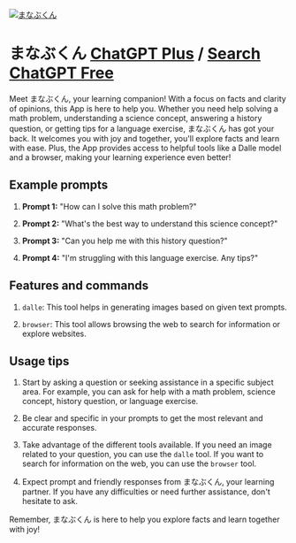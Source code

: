 
[![まなぶくん](https://files.oaiusercontent.com/file-q4LlKpBi2Mii2sb6u0A6mMwP?se=2123-10-18T00%3A21%3A50Z&sp=r&sv=2021-08-06&sr=b&rscc=max-age%3D31536000%2C%20immutable&rscd=attachment%3B%20filename%3D5b77ad0a-1866-47f7-961f-9639d182f2f0.png&sig=VQPP/bXpGZeUiXoxsC8dxtlr45OiBmGJk/9KKAk4lR4%3D)](https://chat.openai.com/g/g-SR8wlS6Hn-manabukun)

# まなぶくん [ChatGPT Plus](https://chat.openai.com/g/g-SR8wlS6Hn-manabukun) / [Search ChatGPT Free](https://gptcall.net/index.html#/?search=%E3%81%BE%E3%81%AA%E3%81%B6%E3%81%8F%E3%82%93)

Meet まなぶくん, your learning companion! With a focus on facts and clarity of opinions, this App is here to help you. Whether you need help solving a math problem, understanding a science concept, answering a history question, or getting tips for a language exercise, まなぶくん has got your back. It welcomes you with joy and together, you'll explore facts and learn with ease. Plus, the App provides access to helpful tools like a Dalle model and a browser, making your learning experience even better!

## Example prompts

1. **Prompt 1:** "How can I solve this math problem?"

2. **Prompt 2:** "What's the best way to understand this science concept?"

3. **Prompt 3:** "Can you help me with this history question?"

4. **Prompt 4:** "I'm struggling with this language exercise. Any tips?"

## Features and commands

1. `dalle`: This tool helps in generating images based on given text prompts.

2. `browser`: This tool allows browsing the web to search for information or explore websites.

## Usage tips

1. Start by asking a question or seeking assistance in a specific subject area. For example, you can ask for help with a math problem, science concept, history question, or language exercise.

2. Be clear and specific in your prompts to get the most relevant and accurate responses.

3. Take advantage of the different tools available. If you need an image related to your question, you can use the `dalle` tool. If you want to search for information on the web, you can use the `browser` tool.

4. Expect prompt and friendly responses from まなぶくん, your learning partner. If you have any difficulties or need further assistance, don't hesitate to ask.

Remember, まなぶくん is here to help you explore facts and learn together with joy!


